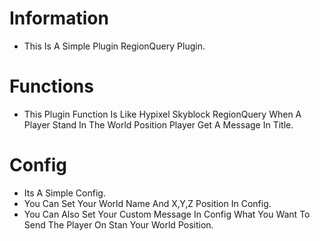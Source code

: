 # Information
- This Is A Simple Plugin RegionQuery Plugin.

# Functions
- This Plugin Function Is Like Hypixel Skyblock RegionQuery When A Player Stand In The World Position Player Get A Message In Title.

# Config
- Its A Simple Config.
- You Can Set Your World Name And X,Y,Z Position In Config.
- You Can Also Set Your Custom Message In Config What You Want To Send The Player On Stan Your World Position.

